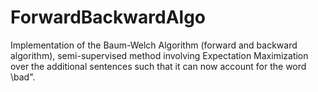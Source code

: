 # ForwardBackwardAlgo

Implementation of the Baum-Welch Algorithm (forward and backward algorithm), semi-supervised method involving Expectation Maximization over the additional sentences such that it can now account for the word \bad".
